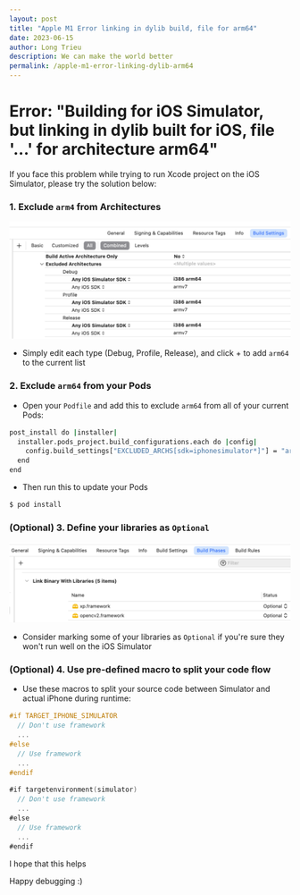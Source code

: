 ```yaml
---
layout: post
title: "Apple M1 Error linking in dylib build, file for arm64"
date: 2023-06-15
author: Long Trieu
description: We can make the world better
permalink: /apple-m1-error-linking-dylib-arm64
---
```


# Error: "Building for iOS Simulator, but linking in dylib built for iOS, file '...' for architecture arm64"

If you face this problem while trying to run Xcode project on the iOS Simulator, please try the solution below:

### 1. Exclude `arm4` from Architectures

![Exclude Architectures](/docs/assets/exclude-architecture.png)

- Simply edit each type (Debug, Profile, Release), and click + to add `arm64` to the current list

### 2. Exclude `arm64` from your Pods

- Open your `Podfile` and add this to exclude `arm64` from all of your current Pods:

``` bash
post_install do |installer|
  installer.pods_project.build_configurations.each do |config|
    config.build_settings["EXCLUDED_ARCHS[sdk=iphonesimulator*]"] = "arm64"
  end
end
```

- Then run this to update your Pods

``` bash
$ pod install
```

### (Optional) 3. Define your libraries as `Optional`

![Optional Libraries](/docs/assets/make-framework-optional.png)

- Consider marking some of your libraries as `Optional` if you're sure they won't run well on the iOS Simulator

### (Optional) 4. Use pre-defined macro to split your code flow

- Use these macros to split your source code between Simulator and actual iPhone during runtime:

``` objective-c
#if TARGET_IPHONE_SIMULATOR
  // Don't use framework
  ...
#else
  // Use framework
  ...
#endif
```

``` swift
#if targetenvironment(simulator)
  // Don't use framework
  ...
#else
  // Use framework
  ...
#endif
```

I hope that this helps

Happy debugging :)
